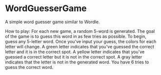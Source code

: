 # WordGuesserGame
A simple word guesser game similar to Wordle.

How to play:
For each new game, a random 5-word is generated. The goal of the game is to guess this word in as few tries as possible. 
To begin, guess any 5-letter word. Once you've input your guess, the colors for each letter will change.
A green letter indicates that you've guessed the correct letter and it is in the correct spot.
A yellow letter indicates that you've guessed a correct letter but it is not in the correct spot.
A gray letter indicates that the letter is not in the generated word.
You have 6 tries to guess the correct word.

